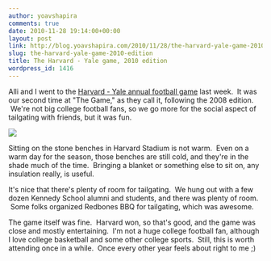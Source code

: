 ```yaml
---
author: yoavshapira
comments: true
date: 2010-11-28 19:14:00+00:00
layout: post
link: http://blog.yoavshapira.com/2010/11/28/the-harvard-yale-game-2010-edition/
slug: the-harvard-yale-game-2010-edition
title: The Harvard - Yale game, 2010 edition
wordpress_id: 1416
---
```


Alli and I went to the [Harvard - Yale annual football game](http://www.gocrimson.com/sports/fball/2010-11/releases/101120_Yale_Recap) last week.  It was our second time at "The Game," as they call it, following the 2008 edition.  We're not big college football fans, so we go more for the social aspect of tailgating with friends, but it was fun.  
  


[![](http://www.gocrimson.com/sports/fball/2010-11/photos/0028/GAT_7231.JPG?max_width=650)](http://www.gocrimson.com/sports/fball/2010-11/photos/0028/GAT_7231.JPG?max_width=650)

  
  
Sitting on the stone benches in Harvard Stadium is not warm.  Even on a warm day for the season, those benches are still cold, and they're in the shade much of the time.  Bringing a blanket or something else to sit on, any insulation really, is useful.  
  
It's nice that there's plenty of room for tailgating.  We hung out with a few dozen Kennedy School alumni and students, and there was plenty of room.  Some folks organized Redbones BBQ for tailgating, which was awesome.  
  
The game itself was fine.  Harvard won, so that's good, and the game was close and mostly entertaining.  I'm not a huge college football fan, although I love college basketball and some other college sports.  Still, this is worth attending once in a while.  Once every other year feels about right to me ;)
